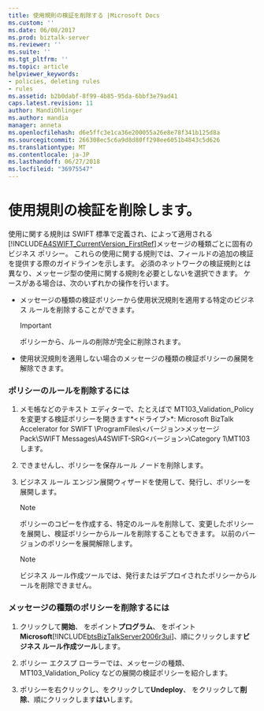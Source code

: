 ```yaml
---
title: 使用規則の検証を削除する |Microsoft Docs
ms.custom: ''
ms.date: 06/08/2017
ms.prod: biztalk-server
ms.reviewer: ''
ms.suite: ''
ms.tgt_pltfrm: ''
ms.topic: article
helpviewer_keywords:
- policies, deleting rules
- rules
ms.assetid: b2b0dabf-8f99-4b85-95da-6bbf3e79ad41
caps.latest.revision: 11
author: MandiOhlinger
ms.author: mandia
manager: anneta
ms.openlocfilehash: d6e5ffc3e1ca36e200055a26e8e78f341b125d8a
ms.sourcegitcommit: 266308ec5c6a9d8d80ff298ee6051b4843c5d626
ms.translationtype: MT
ms.contentlocale: ja-JP
ms.lasthandoff: 06/27/2018
ms.locfileid: "36975547"
---
```

# <a name="removing-usage-rule-validation"></a>使用規則の検証を削除します。
使用に関する規則は SWIFT 標準で定義され、によって適用される[!INCLUDE[A4SWIFT_CurrentVersion_FirstRef](../../includes/a4swift-currentversion-firstref-md.md)]メッセージの種類ごとに固有のビジネス ポリシー。 これらの使用に関する規則では、フィールドの追加の検証を提供する際のガイドラインを示します。 必須のネットワークの検証規則とは異なり、メッセージ型の使用に関する規則を必要としないを選択できます。 ケースがある場合は、次のいずれかの操作を行います。  

-   メッセージの種類の検証ポリシーから使用状況規則を適用する特定のビジネス ルールを削除することができます。  

    > [!IMPORTANT]
    >  ポリシーから、ルールの削除が完全に削除されます。  

-   使用状況規則を適用しない場合のメッセージの種類の検証ポリシーの展開を解除できます。  

### <a name="to-remove-a-rule-from-a-policy"></a>ポリシーのルールを削除するには  

1.  メモ帳などのテキスト エディターで、たとえばで MT103_Validation_Policy を変更する検証ポリシーを開きます*\<ドライブ\>*: Microsoft BizTalk Accelerator for SWIFT \ProgramFiles\\<バージョン\>メッセージ Pack\SWIFT Messages\A4SWIFT-SRG\<バージョン\>\Category 1\MT103 します。  

2.  できませんし、ポリシーを保存ルール ノードを削除します。  

3.  ビジネス ルール エンジン展開ウィザードを使用して、発行し、ポリシーを展開します。  

    > [!NOTE]
    >  ポリシーのコピーを作成する、特定のルールを削除して、変更したポリシーを展開し、検証ポリシーからルールを削除することもできます。 以前のバージョンのポリシーを展開解除します。  

    > [!NOTE]
    >  ビジネス ルール作成ツールでは、発行またはデプロイされたポリシーからルールを削除できません。  

### <a name="to-remove-the-policy-for-a-message-type"></a>メッセージの種類のポリシーを削除するには  

1. クリックして**開始**、 をポイント**プログラム**、 をポイント**Microsoft**[!INCLUDE[btsBizTalkServer2006r3ui](../../includes/btsbiztalkserver2006r3ui-md.md)]、順にクリックします**ビジネス ルール作成ツール**します。  

2. ポリシー エクスプ ローラーでは、メッセージの種類、MT103_Validation_Policy などの展開の検証ポリシーを紹介します。  

3. ポリシーを右クリックし、をクリックして**Undeploy**、 をクリックして**削除**、順にクリックします**はい**します。

